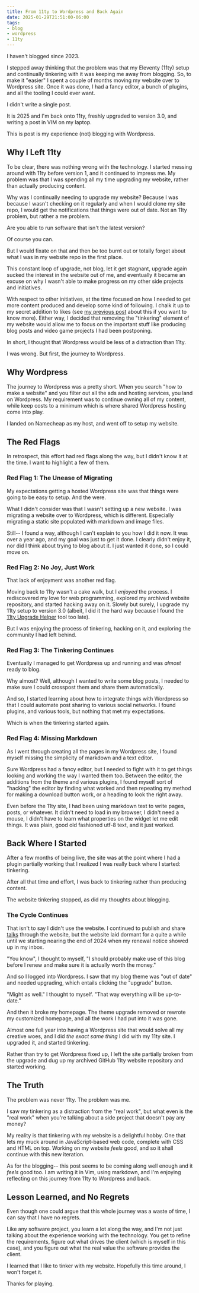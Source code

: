 ```yaml
---
title: From 11ty to Wordpress and Back Again
date: 2025-01-29T21:51:00-06:00
tags:
- blog
- wordpress
- 11ty
---
```


I haven't blogged since 2023. 

I stepped away thinking that the problem was that my Eleventy (11ty) setup and continually tinkering with it was keeping me away from blogging. So, to make it "easier" I spent a couple of months moving my website over to Wordpress site. Once it was done, I had a fancy editor, a bunch of plugins, and all the tooling I could ever want.

I didn't write a single post.

It is 2025 and I'm back onto 11ty, freshly upgraded to version 3.0, and writing a post in VIM on my laptop. 

This is post is my experience (not) blogging with Wordpress.

## Why I Left 11ty

To be clear, there was nothing wrong with the technology. I started messing around with 11ty before version 1, and it continued to impress me. My problem was that I was spending all my time upgrading my website, rather than actually producing content.

Why was I continually needing to upgrade my website? Because I was because I wasn't checking on it regularly and when I would clone my site repo, I would get the notifications that things were out of date. Not an 11ty problem, but rather a me problem. 

Are you able to run software that isn't the latest version?

Of course you can. 

But I would fixate on that and then be too burnt out or totally forget about what I was in my website repo in the first place.

This constant loop of upgrade, not blog, let it get stagnant, upgrade again sucked the interest in the website out of me, and eventually it became an excuse on why I wasn't able to make progress on my other side projects and initiatives. 

With respect to other initiatives, at the time focused on how I needed to get more content produced and develop some kind of following. I chalk it up to my secret addition to likes (see [my previous post][1] about this if you want to know more). Either way, I decided that removing the "tinkering" element of my website would allow me to focus on the important stuff like producing blog posts and video game projects I had been postponing.

In short, I thought that Wordpress would be less of a distraction than 11ty.

I was wrong. But first, the journey to Wordpress.

## Why Wordpress

The journey to Wordpress was a pretty short. When you search "how to make a website" and you filter out all the ads and hosting services, you land on Wordpress. My requirement was to continue owning all of my content, while keep costs to a minimum which is where shared Wordpress hosting come into play. 

I landed on Namecheap as my host, and went off to setup my website.

## The Red Flags

In retrospect, this effort had red flags along the way, but I didn't know it at the time. I want to highlight a few of them.

### Red Flag 1: The Unease of Migrating

My expectations getting a hosted Wordpress site was that things were going to be easy to setup. And the were.

What I didn't consider was that I wasn't setting up a new website. I was migrating a website over to Wordpress, which is different. Especially migrating a static site populated with markdown and image files.

Still-- I found a way, although I can't explain to you how I did it now. It was over a year ago, and my goal was just to get it done. I clearly didn't enjoy it, nor did I think about trying to blog about it. I just wanted it done, so I could move on.

### Red Flag 2: No Joy, Just Work

That lack of enjoyment was another red flag. 

Moving back to 11ty wasn't a cake walk, but I _enjoyed_ the process. I rediscovered my love for web programming, explored my archived website repository, and started hacking away on it. Slowly but surely, I upgrade my 11ty setup to version 3.0 (albeit, I did it the hard way because I found the [11ty Upgrade Helper][2] tool too late). 

But I was enjoying the process of tinkering, hacking on it, and exploring the community I had left behind.

### Red Flag 3: The Tinkering Continues

Eventually I managed to get Wordpress up and running and was _almost_ ready to blog.

Why almost? Well, although I wanted to write some blog posts, I needed to make sure I could crosspost them and share them automatically. 

And so, I started learning about how to integrate things with Wordpress so that I could automate post sharing to various social networks. I found plugins, and various tools, but nothing that met my expectations.

Which is when the tinkering started again.

### Red Flag 4: Missing Markdown

As I went through creating all the pages in my Wordpress site, I found myself missing the simplicity of markdown and a text editor.

Sure Wordpress had a fancy editor, but I needed to fight with it to get things looking and working the way I wanted them too. Between the editor, the additions from the theme and various plugins, I found myself sort of "hacking" the editor by finding what worked and then repeating my method for making a download button work, or a heading to look the right away.

Even before the 11ty site, I had been using markdown text to write pages, posts, or whatever. It didn't need to load in my browser, I didn't need a mouse, I didn't have to learn what properties on the widget let me edit things. It was plain, good old fashioned utf-8 text, and it just worked.

## Back Where I Started

After a few months of being live, the site was at the point where I had a plugin partially working that I realized I was really back where I started: tinkering.

After all that time and effort, I was back to tinkering rather than producing content. 

The website tinkering stopped, as did my thoughts about blogging.

### The Cycle Continues

That isn't to say I didn't use the website. I continued to publish and share [talks][3] through the website, but the website laid dormant for a quite a while until we starting nearing the end of 2024 when my renewal notice showed up in my inbox.

"You know", I thought to myself, "I should probably make use of this blog before I renew and make sure it is actually worth the money."

And so I logged into Wordpress. I saw that my blog theme was "out of date" and needed upgrading, which entails clicking the "upgrade" button. 

"Might as well." I thought to myself. "That way everything will be up-to-date."

And then it broke my homepage. The theme upgrade removed or rewrote my customized homepage, and all the work I had put into it was gone.

Almost one full year into having a Wordpress site that would solve all my creative woes, and I did _the exact same thing_ I did with my 11ty site. I upgraded it, and started tinkering.

Rather than try to get Wordpress fixed up, I left the site partially broken from the upgrade and dug up my archived GitHub 11ty website repository and started working.

## The Truth 

The problem was never 11ty. The problem was me.

I saw my tinkering as a distraction from the "real work", but what even is the "real work" when you're talking about a side project that doesn't pay any money?

My reality is that tinkering with my website is a delightful hobby. One that lets my muck around in JavaScript-based web code, complete with CSS and HTML on top. Working on my website _feels_ good, and so it shall continue with this new iteration. 

As for the blogging-- this post seems to be coming along well enough and it _feels_ good too. I am writing it in Vim, using markdown, and I'm enjoying reflecting on this journey from 11ty to Wordpress and back.

## Lesson Learned, and No Regrets

Even though one could argue that this whole journey was a waste of time, I can say that I have no regrets. 

Like any software project, you learn a lot along the way, and I'm not just talking about the experience working with the technology. You get to refine the requirements, figure out what drives the client (which is myself in this case), and you figure out what the real value the software provides the client.

I learned that I like to tinker with my website. Hopefully this time around, I won't forget it.

Thanks for playing.

[1]: /blog/my-secret-addiction-to-likes/
[2]: https://www.11ty.dev/docs/plugins/upgrade-help/
[3]: /talks/
